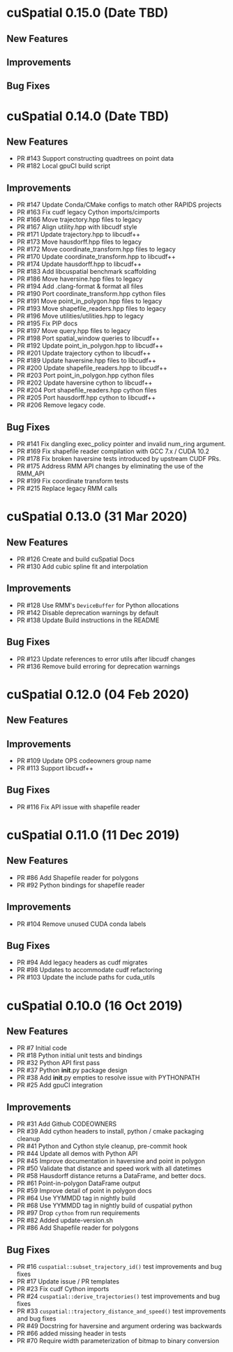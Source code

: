 # cuSpatial 0.15.0 (Date TBD)

## New Features

## Improvements

## Bug Fixes

# cuSpatial 0.14.0 (Date TBD)

## New Features
- PR #143 Support constructing quadtrees on point data
- PR #182 Local gpuCI build script

## Improvements

- PR #147 Update Conda/CMake configs to match other RAPIDS projects
- PR #163 Fix cudf legacy Cython imports/cimports
- PR #166 Move trajectory.hpp files to legacy
- PR #167 Align utility.hpp with libcudf style
- PR #171 Update trajectory.hpp to libcudf++
- PR #173 Move hausdorff.hpp files to legacy
- PR #172 Move coordinate_transform.hpp files to legacy
- PR #170 Update coordinate_transform.hpp to libcudf++
- PR #174 Update hausdorff.hpp to libcudf++
- PR #183 Add libcuspatial benchmark scaffolding
- PR #186 Move haversine.hpp files to legacy
- PR #194 Add .clang-format & format all files
- PR #190 Port coordinate_transform.hpp cython files
- PR #191 Move point_in_polygon.hpp files to legacy
- PR #193 Move shapefile_readers.hpp files to legacy
- PR #196 Move utilities/utilities.hpp to legacy
- PR #195 Fix PIP docs
- PR #197 Move query.hpp files to legacy
- PR #198 Port spatial_window queries to libcudf++
- PR #192 Update point_in_polygon.hpp to libcudf++
- PR #201 Update trajectory cython to libcudf++
- PR #189 Update haversine.hpp files to libcudf++
- PR #200 Update shapefile_readers.hpp to libcudf++
- PR #203 Port point_in_polygon.hpp cython files
- PR #202 Update haversine cython to libcudf++
- PR #204 Port shapefile_readers.hpp cython files
- PR #205 Port hausdorff.hpp cython to libcudf++
- PR #206 Remove legacy code.

## Bug Fixes

- PR #141 Fix dangling exec_policy pointer and invalid num_ring argument.
- PR #169 Fix shapefile reader compilation with GCC 7.x / CUDA 10.2
- PR #178 Fix broken haversine tests introduced by upstream CUDF PRs.
- PR #175 Address RMM API changes by eliminating the use of the RMM_API
- PR #199 Fix coordinate transform tests
- PR #215 Replace legacy RMM calls


# cuSpatial 0.13.0 (31 Mar 2020)

## New Features

- PR #126 Create and build cuSpatial Docs 
- PR #130 Add cubic spline fit and interpolation

## Improvements

- PR #128 Use RMM's `DeviceBuffer` for Python allocations
- PR #142 Disable deprecation warnings by default
- PR #138 Update Build instructions in the README

## Bug Fixes

- PR #123 Update references to error utils after libcudf changes
- PR #136 Remove build erroring for deprecation warnings


# cuSpatial 0.12.0 (04 Feb 2020)

## New Features

## Improvements

- PR #109 Update OPS codeowners group name
- PR #113 Support libcudf++

## Bug Fixes

- PR #116 Fix API issue with shapefile reader


# cuSpatial 0.11.0 (11 Dec 2019)

## New Features

- PR #86 Add Shapefile reader for polygons
- PR #92 Python bindings for shapefile reader

## Improvements

- PR #104 Remove unused CUDA conda labels

## Bug Fixes

- PR #94 Add legacy headers as cudf migrates
- PR #98 Updates to accommodate cudf refactoring
- PR #103 Update the include paths for cuda_utils


# cuSpatial 0.10.0 (16 Oct 2019)

## New Features

- PR #7 Initial code
- PR #18 Python initial unit tests and bindings
- PR #32 Python API first pass
- PR #37 Python __init__.py package design
- PR #38 Add __init__.py empties to resolve issue with PYTHONPATH
- PR #25 Add gpuCI integration

## Improvements

- PR #31 Add Github CODEOWNERS
- PR #39 Add cython headers to install, python / cmake packaging cleanup
- PR #41 Python and Cython style cleanup, pre-commit hook
- PR #44 Update all demos with Python API
- PR #45 Improve documentation in haversine and point in polygon
- PR #50 Validate that distance and speed work with all datetimes
- PR #58 Hausdorff distance returns a DataFrame, and better docs.
- PR #61 Point-in-polygon DataFrame output
- PR #59 Improve detail of point in polygon docs
- PR #64 Use YYMMDD tag in nightly build
- PR #68 Use YYMMDD tag in nightly build of cuspatial python
- PR #97 Drop `cython` from run requirements
- PR #82 Added update-version.sh
- PR #86 Add Shapefile reader for polygons

## Bug Fixes

- PR #16 `cuspatial::subset_trajectory_id()` test improvements and bug fixes
- PR #17 Update issue / PR templates
- PR #23 Fix cudf Cython imports
- PR #24 `cuspatial::derive_trajectories()` test improvements and bug fixes
- PR #33 `cuspatial::trajectory_distance_and_speed()` test improvements and bug fixes
- PR #49 Docstring for haversine and argument ordering was backwards
- PR #66 added missing header in tests
- PR #70 Require width parameterization of bitmap to binary conversion
